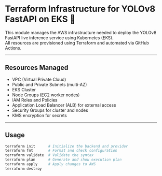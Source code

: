 # Terraform Infrastructure for YOLOv8 FastAPI on EKS 🚀

This module manages the AWS infrastructure needed to deploy the YOLOv8 FastAPI live inference service using Kubernetes (EKS).  
All resources are provisioned using Terraform and automated via GitHub Actions.

---

## Resources Managed

- VPC (Virtual Private Cloud)
- Public and Private Subnets (multi-AZ)
- EKS Cluster
- Node Groups (EC2 worker nodes)
- IAM Roles and Policies
- Application Load Balancer (ALB) for external access
- Security Groups for cluster and nodes
- KMS encryption for secrets

---

## Usage

```bash
terraform init      # Initialize the backend and provider
terraform fmt       # Format and check configuration
terraform validate  # Validate the syntax
terraform plan      # Generate and show execution plan
terraform apply     # Apply changes to AWS
terraform destroy   
```